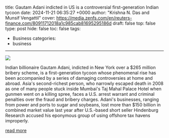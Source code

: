 title: Gautam Adani indicted in US is a controversial first-generation Indian tycoon
date: 2024-11-21 06:35:27 +0000
author: "Krishna N. Das and Munsif Vengattil"
cover: https://media.zenfs.com/en/reuters-finance.com/80911712018a1c985cab81695295186d
draft: false
top: false
type: post
hide: false
toc: false
tags:
  - Business
categories:
  - business
---

![](https://media.zenfs.com/en/reuters-finance.com/80911712018a1c985cab81695295186d)

Indian billionaire Gautam Adani, indicted in New York over a $265 million bribery scheme, is a first-generation tycoon whose phenomenal rise has been accompanied by a series of damaging controversies at home and abroad. Asia's second-richest person, who narrowly escaped death in 2008 as one of many people stuck inside Mumbai's Taj Mahal Palace Hotel when gunmen went on a killing spree, faces a U.S. arrest warrant and criminal penalties over the fraud and bribery charges. Adani's businesses, ranging from power and ports to sugar and soybeans, lost more than $150 billion in combined market value last year after U.S.-based short seller Hindenburg Research accused his eponymous group of using offshore tax havens improperly.

[read more](https://finance.yahoo.com/news/gautam-adani-indicted-us-controversial-063527807.html)
